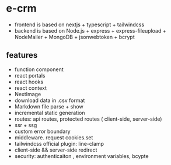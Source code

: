 # e-crm

- frontend is based on nextjs + typescript + tailwindcss
- backend is based on Node.js + express + express-fileupload + NodeMailer + MongoDB + jsonwebtoken + bcrypt

## features

- function component
- react portals
- react hooks
- react context
- NextImage
- download data in .csv format
- Markdown file parse + show
- incremental static generation
- routes: api routes, protected routes ( client-side, server-side)
- ssr + ssg
- custom error boundary
- middleware. request cookies.set
- tailwindcss official plugin: line-clamp
- client-side && server-side redirect
- security: authenticaiton , environment variables, bcypte
